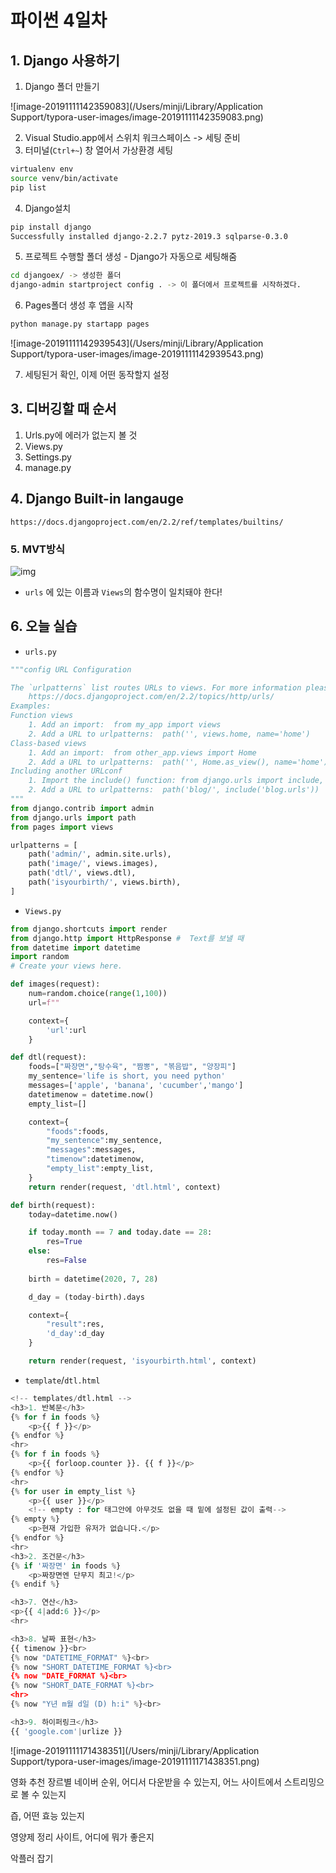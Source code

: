 # 파이썬 4일차

## 1. Django 사용하기

1. Django 폴더 만들기


![image-20191111142359083](/Users/minji/Library/Application Support/typora-user-images/image-20191111142359083.png)

2. Visual Studio.app에서 스위치 워크스페이스 -> 세팅 준비
3. 터미널(`Ctrl+~`) 창 열어서 가상환경 세팅

```bash
virtualenv env
source venv/bin/activate
pip list
```

4. Django설치

```bash
pip install django
Successfully installed django-2.2.7 pytz-2019.3 sqlparse-0.3.0
```

5. 프로젝트 수행할 폴더 생성 - Django가 자동으로 세팅해줌

```bash
cd djangoex/ -> 생성한 폴더
django-admin startproject config . -> 이 폴더에서 프로젝트를 시작하겠다.
```

6. Pages폴더 생성 후 앱을 시작

```bash
python manage.py startapp pages
```

![image-20191111142939543](/Users/minji/Library/Application Support/typora-user-images/image-20191111142939543.png)

7. 세팅된거 확인, 이제 어떤 동작할지 설정



## 3. 디버깅할 때 순서

1. Urls.py에 에러가 없는지 볼 것
2. Views.py
3. Settings.py
4. manage.py



## 4. Django Built-in langauge

```
https://docs.djangoproject.com/en/2.2/ref/templates/builtins/
```



### 5. MVT방식

![img](https://naditya.azurewebsites.net/wp-content/uploads/2017/03/Django-Template-214x300.png)

- `urls` 에 있는 이름과 `Views`의 함수명이 일치돼야 한다!



## 6. 오늘 실습

- `urls.py`

```python
"""config URL Configuration

The `urlpatterns` list routes URLs to views. For more information please see:
    https://docs.djangoproject.com/en/2.2/topics/http/urls/
Examples:
Function views
    1. Add an import:  from my_app import views
    2. Add a URL to urlpatterns:  path('', views.home, name='home')
Class-based views
    1. Add an import:  from other_app.views import Home
    2. Add a URL to urlpatterns:  path('', Home.as_view(), name='home')
Including another URLconf
    1. Import the include() function: from django.urls import include, path
    2. Add a URL to urlpatterns:  path('blog/', include('blog.urls'))
"""
from django.contrib import admin
from django.urls import path
from pages import views

urlpatterns = [
    path('admin/', admin.site.urls),
    path('image/', views.images),
    path('dtl/', views.dtl),
    path('isyourbirth/', views.birth),
]

```



- `Views.py`

```python
from django.shortcuts import render
from django.http import HttpResponse #  Text를 보낼 때
from datetime import datetime
import random
# Create your views here.

def images(request):
    num=random.choice(range(1,100))
    url=f""

    context={
        'url':url
    }

def dtl(request):
    foods=["짜장면","탕수육", "짬뽕", "볶음밥", "양장피"]
    my_sentence='life is short, you need python'
    messages=['apple', 'banana', 'cucumber','mango']
    datetimenow = datetime.now()
    empty_list=[]

    context={
        "foods":foods,
        "my_sentence":my_sentence,
        "messages":messages,
        "timenow":datetimenow,
        "empty_list":empty_list,
    }
    return render(request, 'dtl.html', context)

def birth(request):
    today=datetime.now()

    if today.month == 7 and today.date == 28:
        res=True
    else:
        res=False
 
    birth = datetime(2020, 7, 28)

    d_day = (today-birth).days

    context={
        "result":res,
        'd_day':d_day
    }

    return render(request, 'isyourbirth.html', context)
```



- `template`/`dtl.html`

```python
<!-- templates/dtl.html -->
<h3>1. 반복문</h3>
{% for f in foods %}
    <p>{{ f }}</p>
{% endfor %}
<hr>
{% for f in foods %}
    <p>{{ forloop.counter }}. {{ f }}</p>
{% endfor %}
<hr>
{% for user in empty_list %}
    <p>{{ user }}</p>
    <!-- empty : for 태그안에 아무것도 없을 때 밑에 설정된 값이 출력-->
{% empty %}
    <p>현재 가입한 유저가 없습니다.</p>
{% endfor %}
<hr>
<h3>2. 조건문</h3>
{% if '짜장면' in foods %}
    <p>짜장면엔 단무지 최고!</p>
{% endif %}

<h3>7. 연산</h3>
<p>{{ 4|add:6 }}</p>
<hr>

<h3>8. 날짜 표현</h3>
{{ timenow }}<br>
{% now "DATETIME_FORMAT" %}<br>
{% now "SHORT_DATETIME_FORMAT %}<br>
{% now "DATE_FORMAT %}<br>
{% now "SHORT_DATE_FORMAT %}<br>
<hr>
{% now "Y년 m월 d일 (D) h:i" %}<br>

<h3>9. 하이퍼링크</h3>
{{ 'google.com'|urlize }}
```



![image-20191111171438351](/Users/minji/Library/Application Support/typora-user-images/image-20191111171438351.png)


영화 추천 장르별 네이버 순위, 어디서 다운받을 수 있는지, 어느 사이트에서 스트리밍으로 볼 수 있는지

즙, 어떤 효능 있는지

영양제 정리 사이트, 어디에 뭐가 좋은지

악플러 잡기 